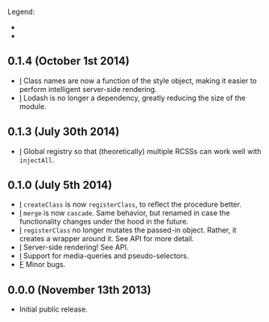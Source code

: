 Legend:
  - [I]: improvement
  - [F]: fix

## 0.1.4 (October 1st 2014)
- [I] Class names are now a function of the style object, making it easier to perform intelligent server-side rendering.
- [I] Lodash is no longer a dependency, greatly reducing the size of the module.

## 0.1.3 (July 30th 2014)
- [I] Global registry so that (theoretically) multiple RCSSs can work well with `injectAll`.

## 0.1.0 (July 5th 2014)
- [I] `createClass` is now `registerClass`, to reflect the procedure better.
- [I] `merge` is now `cascade`. Same behavior, but renamed in case the functionality changes under the hood in the future.
- [I] `registerClass` no longer mutates the passed-in object. Rather, it creates a wrapper around it. See API for more detail.
- [I] Server-side rendering! See API.
- [I] Support for media-queries and pseudo-selectors.
- [F] Minor bugs.

## 0.0.0 (November 13th 2013)
- Initial public release.
